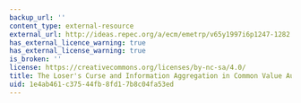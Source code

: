```yaml
---
backup_url: ''
content_type: external-resource
external_url: http://ideas.repec.org/a/ecm/emetrp/v65y1997i6p1247-1282.html
has_external_licence_warning: true
has_external_license_warning: true
is_broken: ''
license: https://creativecommons.org/licenses/by-nc-sa/4.0/
title: The Loser's Curse and Information Aggregation in Common Value Auctions
uid: 1e4ab461-c375-44fb-8fd1-7b8c04fa53ed
---
```

